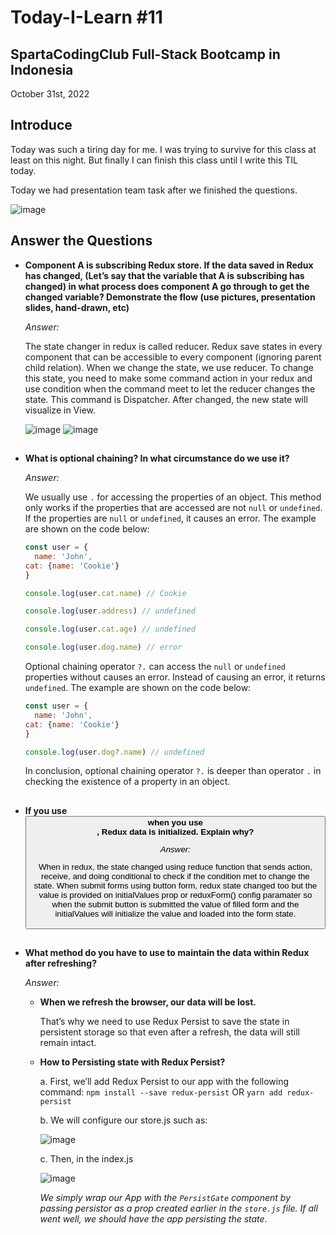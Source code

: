 # Today-I-Learn #11
## SpartaCodingClub Full-Stack Bootcamp in Indonesia
October 31st, 2022

## Introduce

Today was such a tiring day for me. I was trying to survive for this class at least on this night. 
But finally I can finish this class until I write this TIL today.

Today we had presentation team task after we finished the questions.

![image](https://user-images.githubusercontent.com/62550785/199056716-1d41dc4d-be39-44be-817e-143481add2ba.png)

## Answer the Questions
- **Component A is subscribing Redux store. If the data saved in Redux has changed, (Let’s say that the variable that A is subscribing has changed) in what process does component A go through to get the changed variable? Demonstrate the flow (use pictures, presentation slides, hand-drawn, etc)**
  
  *Answer:*
  
  The state changer in redux is called reducer. Redux save states in every component that can be accessible to every component 
  (ignoring parent child relation). When we change the state, we use reducer. To change this state, you need to make some command 
  action in your redux and use condition when the command meet to let the reducer changes the state. This command is Dispatcher. 
  After changed, the new state will visualize in View. 

  ![image](https://user-images.githubusercontent.com/62550785/199052737-f127a855-5f0f-4553-829f-d86887c536ed.png)
  ![image](https://user-images.githubusercontent.com/62550785/199056950-44ae829e-f516-456a-b705-573d984aedca.png)

##

- **What is optional chaining? In what circumstance do we use it?**
  
  *Answer:*
  
  We usually use ``` . ``` for accessing the properties of an object. This method only works if the properties that are accessed
  are not ``` null ``` or ``` undefined ```. If the properties are ``` null ``` or ``` undefined ```, it causes an error. 
  The example are shown on the code below:
  
  ```js
  const user = {
	name: 'John',
  cat: {name: 'Cookie'}
  }

  console.log(user.cat.name) // Cookie

  console.log(user.address) // undefined

  console.log(user.cat.age) // undefined

  console.log(user.dog.name) // error
  ```
  
  Optional chaining operator ``` ?. ``` can access the ``` null ``` or ``` undefined ``` properties without causes an error. 
  Instead of causing an error, it returns ``` undefined ```. The example are shown on the code below:
  
  ```js
  const user = {
	name: 'John',
  cat: {name: 'Cookie'}
  }

  console.log(user.dog?.name) // undefined
  ```
  
  In conclusion, optional chaining operator ``` ?. ``` is deeper than operator ``` . ``` in checking the existence of a property in an object.

##

- **If you use <button type="submit"> when you use <form>, Redux data is initialized. Explain why?**
  
  *Answer:*
  
  When in redux, the state changed using reduce function that sends action, receive, and doing conditional to check if the 
  condition met to change the state. When submit forms using button form, redux state changed too but the value is provided 
  on initialValues prop or reduxForm() config paramater so when the submit button is submitted the value of filled form and 
  the initialValues will initialize the value and loaded into the form state. 

##  

- **What method do you have to use to maintain the data within Redux after refreshing?**
  
  *Answer:*
  
  * **When we refresh the browser, our data will be lost.**
    
    That’s why we need to use Redux Persist to save the state in persistent storage so that even after a refresh, 
    the data will still remain intact.
  
  * **How to Persisting state with Redux Persist?**
  
    a. First, we’ll add Redux Persist to our app with the following command:
    ```npm install --save redux-persist``` OR ```yarn add redux-persist```
    
    b. We will configure our store.js such as:
    
    ![image](https://user-images.githubusercontent.com/62550785/199055718-4bf0095d-5bf7-4203-a2eb-aeecd3b96c4e.png)
    
    c. Then, in the index.js
  
    ![image](https://user-images.githubusercontent.com/62550785/199055814-49fcded2-5ab8-438a-9492-1612ae88e582.png)

    *We simply wrap our App with the ```PersistGate``` component by passing persistor as a prop created earlier in the ```store.js``` file. 
    If all went well, we should have the app persisting the state.*
